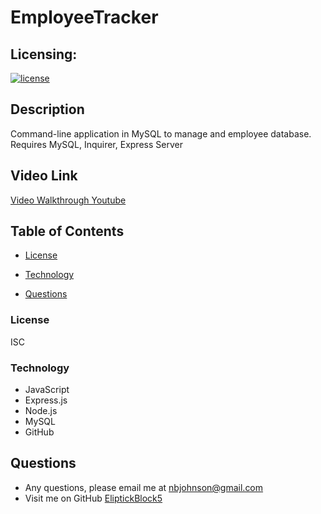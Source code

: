 # EmployeeTracker

## Licensing:

[![license](https://img.shields.io/badge/license-ISC-yellow)](https://shields.io)

## Description

Command-line application in MySQL to manage and employee database. Requires MySQL, Inquirer, Express Server

## Video Link

[Video Walkthrough Youtube](https://www.youtube.com/watch?v=FOM3nNjof6U)

## Table of Contents

- [License](#License)

- [Technology](#Technology)

- [Questions](#Questions)

### License

ISC

### Technology

- JavaScript
- Express.js
- Node.js
- MySQL
- GitHub

## Questions

- Any questions, please email me at nbjohnson@gmail.com
- Visit me on GitHub [EliptickBlock5](https://github.com/Elipticblock5)
